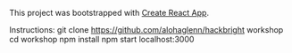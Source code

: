 This project was bootstrapped with [Create React App](https://github.com/facebookincubator/create-react-app).

Instructions:
git clone https://github.com/alohaglenn/hackbright workshop
cd workshop
npm install
npm start
localhost:3000
